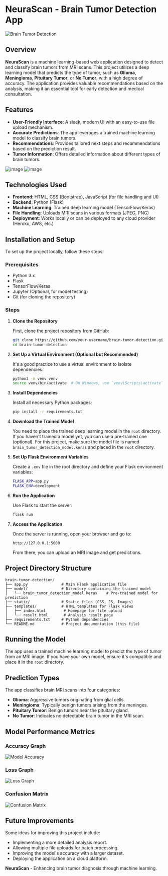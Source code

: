 # NeuraScan - Brain Tumor Detection App

![Brain Tumor Detection](https://media.istockphoto.com/id/1250205787/photo/brain-tumor.jpg?s=612x612&w=0&k=20&c=iu9lulr9RpYsFA2r8NqdEAzxxewm4jNNaH4hV3IAY-0=)

## Overview

**NeuraScan** is a machine learning-based web application designed to detect and classify brain tumors from MRI scans. This project utilizes a deep learning model that predicts the type of tumor, such as **Glioma**, **Meningioma**, **Pituitary Tumor**, or **No Tumor**, with a high degree of accuracy. The application provides valuable recommendations based on the analysis, making it an essential tool for early detection and medical consultation.

## Features

- **User-Friendly Interface**: A sleek, modern UI with an easy-to-use file upload mechanism.
- **Accurate Predictions**: The app leverages a trained machine learning model to classify brain tumors.
- **Recommendations**: Provides tailored next steps and recommendations based on the prediction result.
- **Tumor Information**: Offers detailed information about different types of brain tumors.

![image](https://github.com/user-attachments/assets/bef721ee-eb24-4cd2-8825-573b7c1cd0aa)
![image](https://github.com/user-attachments/assets/b172230b-55a5-4b6f-9ab5-06295567ad7b)



## Technologies Used

- **Frontend**: HTML, CSS (Bootstrap), JavaScript (for file handling and UI)
- **Backend**: Python (Flask)
- **Machine Learning**: Trained deep learning model (TensorFlow/Keras)
- **File Handling**: Uploads MRI scans in various formats (JPEG, PNG)
- **Deployment**: Works locally or can be deployed to any cloud provider (Heroku, AWS, etc.)

## Installation and Setup

To set up the project locally, follow these steps:

### Prerequisites

- Python 3.x
- Flask
- TensorFlow/Keras
- Jupyter (Optional, for model testing)
- Git (for cloning the repository)

### Steps

1. **Clone the Repository**

   First, clone the project repository from GitHub:
   ```bash
   git clone https://github.com/your-username/brain-tumor-detection.git
   cd brain-tumor-detection
   ```

2. **Set Up a Virtual Environment (Optional but Recommended)**
   
   It's a good practice to use a virtual environment to isolate dependencies:
   ```bash
   python3 -m venv venv
   source venv/bin/activate  # On Windows, use `venv\Scripts\activate`
   ```

3. **Install Dependencies**

   Install all necessary Python packages:
   ```bash
   pip install -r requirements.txt
   ```

4. **Download the Trained Model**

   You need to place the trained deep learning model in the `root` directory. If you haven't trained a model yet, you can use a pre-trained one (optional). For this project, make sure the model file is named `brain_tumor_detection_model.keras` and placed in the `root` directory.

5. **Set Up Flask Environment Variables**

   Create a `.env` file in the root directory and define your Flask environment variables:
   ```bash
   FLASK_APP=app.py
   FLASK_ENV=development
   ```

6. **Run the Application**

   Use Flask to start the server:
   ```bash
   flask run
   ```

7. **Access the Application**

   Once the server is running, open your browser and go to:
   ```
   http://127.0.0.1:5000
   ```

   From there, you can upload an MRI image and get predictions.

## Project Directory Structure

```plaintext
brain-tumor-detection/
├── app.py               # Main Flask application file
├── model/               # Directory containing the trained model
│   └── brain_tumor_detection_model.keras    # Pre-trained model for prediction
├── static/              # Static files (CSS, JS, Images)
├── templates/           # HTML templates for Flask views
│   ├── index.html        # Homepage for file upload
│   └── result.html       # Analysis result page
├── requirements.txt     # Python dependencies
└── README.md            # Project documentation (this file)
```

## Running the Model

The app uses a trained machine learning model to predict the type of tumor from an MRI image. If you have your own model, ensure it's compatible and place it in the `root` directory.

## Prediction Types

The app classifies brain MRI scans into four categories:

- **Glioma**: Aggressive tumors originating from glial cells.
- **Meningioma**: Typically benign tumors arising from the meninges.
- **Pituitary Tumor**: Benign tumors near the pituitary gland.
- **No Tumor**: Indicates no detectable brain tumor in the MRI scan.

## Model Performance Metrics

### Accuracy Graph

![Model Accuracy](![image](https://github.com/user-attachments/assets/8b574e70-43df-4f39-ba32-bea32ebd5a15)
)

### Loss Graph

![Loss Graph](![image](https://github.com/user-attachments/assets/3198ff1e-7fee-48f5-91d6-5c8bda6940bd)
)

### Confusion Matrix

![Confusion Matrix](![image](https://github.com/user-attachments/assets/e873a0ce-a922-4b72-9667-3f605eedec44)
)

## Future Improvements

Some ideas for improving this project include:
- Implementing a more detailed analysis report.
- Allowing multiple file uploads for batch processing.
- Improving the model's accuracy with a larger dataset.
- Deploying the application on a cloud platform.

**NeuraScan** - Enhancing brain tumor diagnosis through machine learning.
